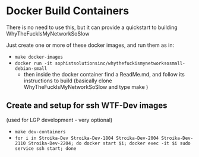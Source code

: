 # Docker Build Containers

There is no need to use this, but it can provide a quickstart to building WhyTheFuckIsMyNetworkSoSlow

Just create one or more of these docker images, and run them as in:

- `make docker-images`
- `docker run -it sophistsolutionsinc/whythefuckismynetworksosmall-debian-small`
  - then inside the docker container find a ReadMe.md, and follow its instructions to build (basically clone WhyTheFuckIsMyNetworkSoSlow and type make )

## Create and setup for ssh WTF-Dev images

(used for LGP development - very optional)

- `make dev-containers`
- `for i in Stroika-Dev Stroika-Dev-1804 Stroika-Dev-2004 Stroika-Dev-2110 Stroika-Dev-2204; do docker start $i; docker exec -it $i sudo service ssh start; done`
